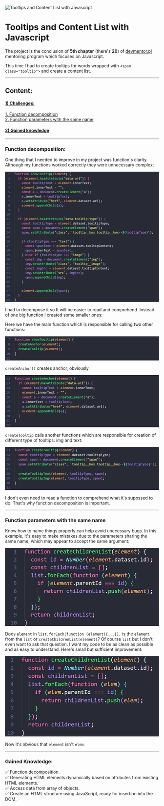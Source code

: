 ![Tooltips and Content List with Javascript](./README-assets/task-js-dom-elements.gif)

# Tooltips and Content List with Javascript

The project is the conclusion of **5th chapter** (there's **20**) of [devmentor.pl](https://devmentor.pl/mentoring-javascript) mentoring program which focuses on Javascript.

This time I had to create tooltips for words wrapped with `<span class="tooltip">` and create a content list.

---
## Content:

#### [1) Challenges:](#1-challenges)

[1. Function decomposition](#function-decomposition)<br>
[2. Function parameters with the same name](#function-parameters-with-the-same-name)

#### [2) Gained knowledge](#gained-knowledge)

---
### Function decomposition:

One thing that I needed to improve in my project was function's clarity. Although my functions worked correctly they were unnecessary complex:

![Expanded function](./README-assets/function-expanded.png)

I had to decompose it so It will be easier to read and comprehend. Instead of one big function I created some smaller ones:

Here we have the main function which is responsible for calling two other functions:

![Function decomposed (1)](./README-assets/function-decomposed(1).png)

`createAnchor()` creates anchor, obviously

![Function decomposed (2)](./README-assets/function-decomposed(2).png)

`createTooltip` calls another functions which are responsible for creation of different type of tooltips: img and text:

![Function decomposed (3)](./README-assets/function-decomposed(3).png)

I don't even need to read a function to comprehend what it's supossed to do. That's why function decomposition is important.

---
### Function parameters with the same name

Know how to name things properly can help avoid unecessary bugs. In this example, it's easy to make mistakes due to the parameters sharing the same name, which may appear to accept the same argument:

![function parameter the same](./README-assets/function-parameter-thesame.png)

Does `element` in `list.forEach(function (element){...});` is the `element` from the `list` or `createChildrenList(element)`? Of course `list` but I don't even want to ask that question. I want my code to be as clean as possible and as easy to understand. Here's small but sufficient improvement:

![function parameter different](./README-assets/function-parameter-different.png)

Now it's obvious that `element` isn't `elem`.

---
### Gained Knowledge:

:white_check_mark: Function decomposition.<br>
:white_check_mark: Generating HTML elements dynamically based on attributes from existing HTML elements.<br>
:white_check_mark: Access data from array of objects.<br>
:white_check_mark: Create an HTML structure using JavaScript, ready for insertion into the DOM.

